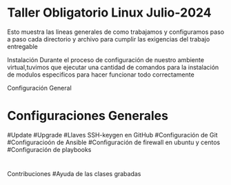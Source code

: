 # Taller Obligatorio Linux Julio-2024
Esto muestra las lineas generales de como trabajamos y configuramos paso a paso cada directorio y archivo para cumplir las exigencias del trabajo entregable

Instalación
Durante el proceso de configuración de nuestro ambiente virtual,tuvimos que ejecutar una cantidad de comandos para la instalación de modulos especificos para hacer funcionar todo correctamente

Configuración General
# Configuraciones Generales
#Update 
#Upgrade
#Llaves SSH-keygen en GitHub
#Configuración de Git
#Configuracioón de Ansible
#Configuración de firewall en ubuntu y centos
#Configuración de playbooks
#

Contribuciones
#Ayuda de las clases grabadas

